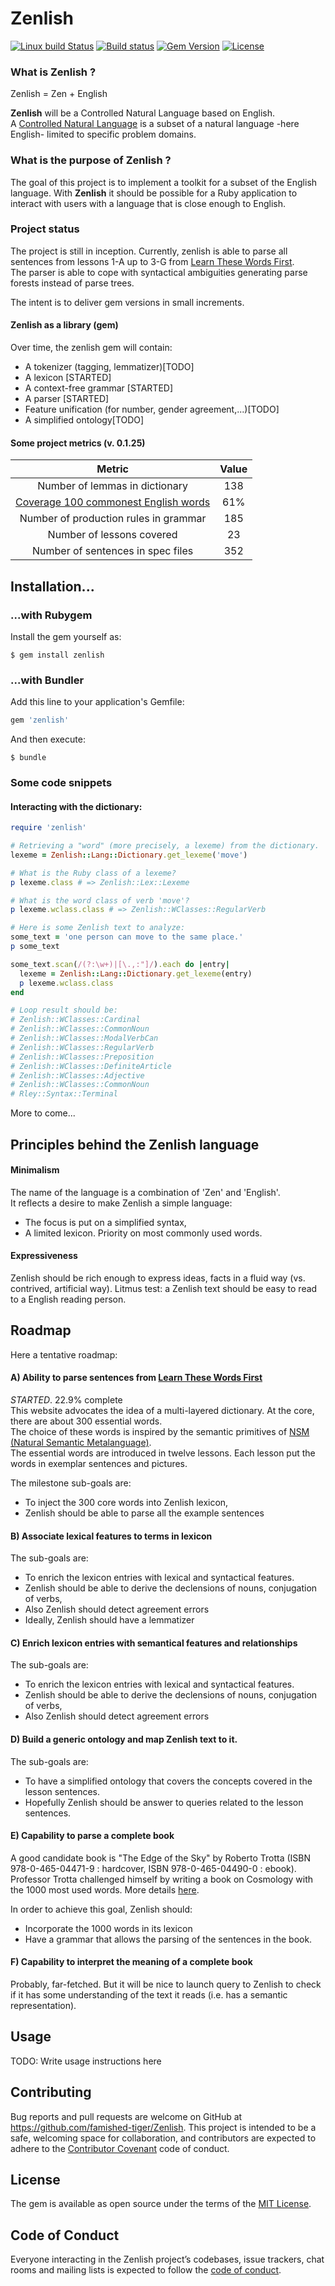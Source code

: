 # Zenlish
[![Linux build Status](https://travis-ci.org/famished-tiger/Zenlish.svg?branch=master)](https://travis-ci.org/famished-tiger/Zenlish)
[![Build status](https://ci.appveyor.com/api/projects/status/bef59whiacuv51yn?svg=true)](https://ci.appveyor.com/project/famished-tiger/zenlish)
[![Gem Version](https://badge.fury.io/rb/zenlish.svg)](https://badge.fury.io/rb/zenlish)
[![License](https://img.shields.io/badge/license-MIT-brightgreen.svg?style=flat)](https://github.com/famished-tiger/Zenlish/blob/master/LICENSE.txt)
### What is __Zenlish__ ?  

Zenlish = Zen + English  

__Zenlish__ will be a Controlled Natural Language based on English.  
A [Controlled Natural Language](https://en.wikipedia.org/wiki/Controlled_natural_language)
is a subset of a natural language -here English- limited to specific problem domains.


### What is the purpose of __Zenlish__ ?
The goal of this project is to implement a toolkit for a subset of the English language.
With __Zenlish__ it should be possible for a Ruby application to interact with
users with a language that is close enough to English.

### Project status

The project is still in inception. Currently, zenlish is able to parse all
sentences from lessons 1-A up to 3-G from
[Learn These Words First](http://learnthesewordsfirst.com/).   
The parser is able to cope with syntactical ambiguities generating parse forests
 instead of parse trees.

The intent is to deliver gem versions in small increments.

#### Zenlish as a library (gem)
Over time, the zenlish gem will contain:
- A tokenizer (tagging, lemmatizer)[TODO]
- A lexicon [STARTED]
- A context-free grammar [STARTED]
- A parser [STARTED]
- Feature unification (for number, gender agreement,...)[TODO]
- A simplified ontology[TODO]


#### Some project metrics (v. 0.1.25)
|Metric|Value|  
|:-:|:-:|
| Number of lemmas in dictionary        | 138 |
| [Coverage 100 commonest English words](https://en.wikipedia.org/wiki/Most_common_words_in_English)  | 61% |
| Number of production rules in grammar | 185 |
| Number of lessons covered             | 23  |
| Number of sentences in spec files     | 352 |


## Installation...
### ...with Rubygem
Install the gem yourself as:

    $ gem install zenlish

### ...with Bundler
Add this line to your application's Gemfile:

```ruby
gem 'zenlish'
```

And then execute:

    $ bundle


### Some code snippets

#### Interacting with the dictionary:
```ruby
require 'zenlish'

# Retrieving a "word" (more precisely, a lexeme) from the dictionary.
lexeme = Zenlish::Lang::Dictionary.get_lexeme('move')

# What is the Ruby class of a lexeme?
p lexeme.class # => Zenlish::Lex::Lexeme

# What is the word class of verb 'move'?
p lexeme.wclass.class # => Zenlish::WClasses::RegularVerb

# Here is some Zenlish text to analyze:
some_text = 'one person can move to the same place.'
p some_text

some_text.scan(/(?:\w+)|[\.,:"]/).each do |entry|
  lexeme = Zenlish::Lang::Dictionary.get_lexeme(entry)
  p lexeme.wclass.class
end

# Loop result should be:
# Zenlish::WClasses::Cardinal
# Zenlish::WClasses::CommonNoun
# Zenlish::WClasses::ModalVerbCan
# Zenlish::WClasses::RegularVerb
# Zenlish::WClasses::Preposition
# Zenlish::WClasses::DefiniteArticle
# Zenlish::WClasses::Adjective
# Zenlish::WClasses::CommonNoun
# Rley::Syntax::Terminal
```

More to come...

## Principles behind the Zenlish language


#### Minimalism
The name of the language is a combination of 'Zen' and 'English'.  
It reflects a desire to make Zenlish a simple language:  
- The focus is put on a simplified syntax,
- A limited lexicon. Priority on most commonly used words.


#### Expressiveness
Zenlish should be rich enough to express ideas, facts in a fluid way (vs. contrived, artificial way).
Litmus test: a Zenlish text should be easy to read to a English reading person.


## Roadmap

Here a tentative roadmap:

#### A) Ability to parse sentences from [Learn These Words First](http://learnthesewordsfirst.com/)
*STARTED*. 22.9% complete  
This website advocates the idea of a multi-layered dictionary.
At the core, there are about 300 essential words.  
The choice of these words is inspired by the semantic primitives of [NSM
(Natural Semantic Metalanguage)](https://en.wikipedia.org/wiki/Natural_semantic_metalanguage).  
The essential words are introduced in twelve lessons. Each lesson put the words
in exemplar sentences and pictures.

The milestone sub-goals are:
- To inject the 300 core words into Zenlish lexicon,
- Zenlish should be able to parse all the example sentences

#### B) Associate lexical features to terms in lexicon
The sub-goals are:
- To enrich the lexicon entries with lexical and syntactical features.
- Zenlish should be able to derive the declensions of nouns, conjugation of verbs,
- Also Zenlish should detect agreement errors
- Ideally, Zenlish should have a lemmatizer

#### C) Enrich lexicon entries with semantical features and relationships
The sub-goals are:
- To enrich the lexicon entries with lexical and syntactical features.
- Zenlish should be able to derive the declensions of nouns, conjugation of verbs,
- Also Zenlish should detect agreement errors

#### D) Build a generic ontology and map Zenlish text to it.
The sub-goals are:
- To have a simplified ontology that covers the concepts covered in the lesson sentences.
- Hopefully Zenlish should be answer to queries related to the lesson sentences.

#### E) Capability to parse a complete book
A good candidate book is "The Edge of the Sky" by Roberto Trotta (ISBN 978-0-465-04471-9 : hardcover, ISBN 978-0-465-04490-0 : ebook).  
Professor Trotta challenged himself by writing a book on Cosmology with the 1000 most used words. More details [here](http://robertotrotta.com/the-edge-of-the-sky/).

In order to achieve this goal, Zenlish should:
- Incorporate the 1000 words in its lexicon
- Have a grammar that allows the parsing of the sentences in the book.

#### F) Capability to interpret the meaning of a complete book
Probably, far-fetched. But it will be nice to launch query to Zenlish to check if
it has some understanding of the text it reads (i.e. has a semantic representation).



## Usage

TODO: Write usage instructions here

## Contributing

Bug reports and pull requests are welcome on GitHub at https://github.com/famished-tiger/Zenlish. This project is intended to be a safe, welcoming space for collaboration, and contributors are expected to adhere to the [Contributor Covenant](http://contributor-covenant.org) code of conduct.

## License

The gem is available as open source under the terms of the [MIT License](https://opensource.org/licenses/MIT).

## Code of Conduct

Everyone interacting in the Zenlish project’s codebases, issue trackers, chat rooms and mailing lists is expected to follow the [code of conduct](https://github.com/famished-tiger/Zenlish/blob/master/CODE_OF_CONDUCT.md).
